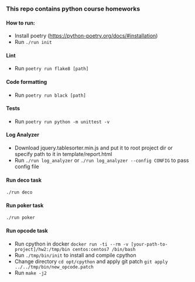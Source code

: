 ### This repo contains python course homeworks

#### How to run:
* Install poetry (https://python-poetry.org/docs/#installation)
* Run ```./run init``` 

#### Lint
* Run ```poetry run flake8 [path]```

#### Code formatting
* Run ```poetry run black [path]```

#### Tests
* Run ```poetry run python -m unittest -v```

#### Log Analyzer
* Download jquery.tablesorter.min.js and put it to root project dir or specify path to it in template/report.html
* Run ```./run log_analyzer``` or ```./run log_analyzer --config CONFIG``` to pass config file

#### Run deco task
```./run deco```

#### Run poker task
```./run poker```

#### Run opcode task
* Run cpython in docker ```docker run -ti --rm -v [your-path-to-project]/hw2:/tmp/bin centos:centos7 /bin/bash```
* Run ```./tmp/bin/init``` to install and compile cpython
* Change directory ```cd opt/cpython``` and apply git patch ```git apply ../../tmp/bin/new_opcode.patch```
* Run ```make -j2```

